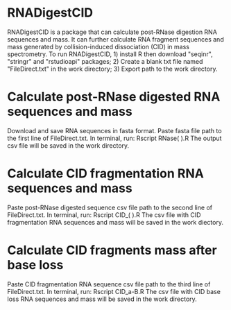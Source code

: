 # RNADigestCID
RNADigestCID is a package that can calculate post-RNase digestion RNA sequences and mass. It can further calculate RNA fragment sequences and mass generated by collision-induced dissociation (CID) in mass spectrometry. To run RNADigestCID, 1) install R then download "seqinr", "stringr" and "rstudioapi" packages; 2) Create a blank txt file named "FileDirect.txt" in the work directory; 3) Export path to the work directory.

# Calculate post-RNase digested RNA sequences and mass
Download and save RNA sequences in fasta format.
Paste fasta file path to the first line of FileDirect.txt.
In terminal, run: Rscript RNase( ).R
The output csv file will be saved in the work directory.

# Calculate CID fragmentation RNA sequences and mass
Paste post-RNase digested sequence csv file path to the second line of FileDirect.txt.
In terminal, run: Rscript CID_( ).R
The csv file with CID fragmentation RNA sequences and mass will be saved in the work diectory.

# Calculate CID fragments mass after base loss
Paste CID fragmentation RNA sequence csv file path to the third line of FileDirect.txt.
In terminal, run: Rscript CID_a-B.R
The csv file with CID base loss RNA sequences and mass will be saved in the work directory.

